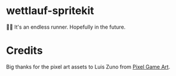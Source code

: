 # wettlauf-spritekit
🏃‍♂️ It's an endless runner. Hopefully in the future.

# Credits

Big thanks for the pixel art assets to Luis Zuno from [Pixel Game Art](http://pixelgameart.org/web/portfolio/warped-city/).
